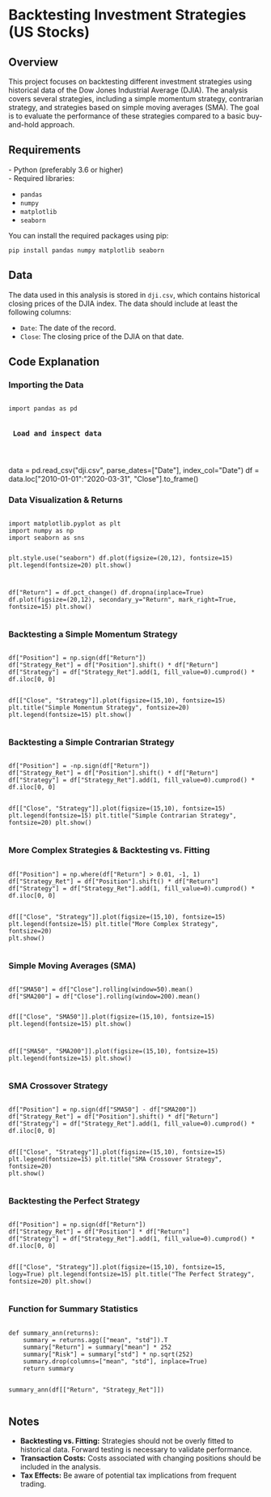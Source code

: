 <!DOCTYPE html>
<html>
<head>
    <title>Backtesting Investment Strategies (US Stocks)</title>
</head>
<body>
    <h1>Backtesting Investment Strategies (US Stocks)</h1>

<h2>Overview</h2>
    <p>
        This project focuses on backtesting different investment strategies using historical data of the Dow Jones Industrial Average (DJIA). The analysis covers several strategies, including a simple momentum strategy, contrarian strategy, and strategies based on simple moving averages (SMA). The goal is to evaluate the performance of these strategies compared to a basic buy-and-hold approach.
    </p>

<h2>Requirements</h2>
    <p>
        - Python (preferably 3.6 or higher)<br>
        - Required libraries:
        <ul>
            <li><code>pandas</code></li>
            <li><code>numpy</code></li>
            <li><code>matplotlib</code></li>
            <li><code>seaborn</code></li>
        </ul>
        You can install the required packages using pip:
        <pre><code>pip install pandas numpy matplotlib seaborn</code></pre>
    </p>

<h2>Data</h2>
    <p>
        The data used in this analysis is stored in <code>dji.csv</code>, which contains historical closing prices of the DJIA index. The data should include at least the following columns:
        <ul>
            <li><code>Date</code>: The date of the record.</li>
            <li><code>Close</code>: The closing price of the DJIA on that date.</li>
        </ul>
    </p>

<h2>Code Explanation</h2>

<h3>Importing the Data</h3>
    <pre><code>
import pandas as pd

<h3> Load and inspect data </h3>
    </code></pre>
data = pd.read_csv("dji.csv", parse_dates=["Date"], index_col="Date")
df = data.loc["2010-01-01":"2020-03-31", "Close"].to_frame()


<h3>Data Visualization & Returns</h3>
    <pre><code>
import matplotlib.pyplot as plt
import numpy as np
import seaborn as sns

plt.style.use("seaborn")
df.plot(figsize=(20,12), fontsize=15)
plt.legend(fontsize=20)
plt.show()

df["Return"] = df.pct_change()
df.dropna(inplace=True)
df.plot(figsize=(20,12), secondary_y="Return", mark_right=True, fontsize=15)
plt.show()
    </code></pre>

<h3>Backtesting a Simple Momentum Strategy</h3>
    <pre><code>
df["Position"] = np.sign(df["Return"])
df["Strategy_Ret"] = df["Position"].shift() * df["Return"]
df["Strategy"] = df["Strategy_Ret"].add(1, fill_value=0).cumprod() * df.iloc[0, 0]

df[["Close", "Strategy"]].plot(figsize=(15,10), fontsize=15)
plt.title("Simple Momentum Strategy", fontsize=20)
plt.legend(fontsize=15)
plt.show()
    </code></pre>

<h3>Backtesting a Simple Contrarian Strategy</h3>
    <pre><code>
df["Position"] = -np.sign(df["Return"])
df["Strategy_Ret"] = df["Position"].shift() * df["Return"]
df["Strategy"] = df["Strategy_Ret"].add(1, fill_value=0).cumprod() * df.iloc[0, 0]

df[["Close", "Strategy"]].plot(figsize=(15,10), fontsize=15)
plt.legend(fontsize=15)
plt.title("Simple Contrarian Strategy", fontsize=20)
plt.show()
    </code></pre>

<h3>More Complex Strategies & Backtesting vs. Fitting</h3>
    <pre><code>
df["Position"] = np.where(df["Return"] > 0.01, -1, 1)
df["Strategy_Ret"] = df["Position"].shift() * df["Return"]
df["Strategy"] = df["Strategy_Ret"].add(1, fill_value=0).cumprod() * df.iloc[0, 0]

df[["Close", "Strategy"]].plot(figsize=(15,10), fontsize=15)
plt.legend(fontsize=15)
plt.title("More Complex Strategy", fontsize=20)
plt.show()
    </code></pre>

<h3>Simple Moving Averages (SMA)</h3>
    <pre><code>
df["SMA50"] = df["Close"].rolling(window=50).mean()
df["SMA200"] = df["Close"].rolling(window=200).mean()

df[["Close", "SMA50"]].plot(figsize=(15,10), fontsize=15)
plt.legend(fontsize=15)
plt.show()

df[["SMA50", "SMA200"]].plot(figsize=(15,10), fontsize=15)
plt.legend(fontsize=15)
plt.show()
    </code></pre>

<h3>SMA Crossover Strategy</h3>
    <pre><code>
df["Position"] = np.sign(df["SMA50"] - df["SMA200"])
df["Strategy_Ret"] = df["Position"].shift() * df["Return"]
df["Strategy"] = df["Strategy_Ret"].add(1, fill_value=0).cumprod() * df.iloc[0, 0]

df[["Close", "Strategy"]].plot(figsize=(15,10), fontsize=15)
plt.legend(fontsize=15)
plt.title("SMA Crossover Strategy", fontsize=20)
plt.show()
    </code></pre>

<h3>Backtesting the Perfect Strategy</h3>
    <pre><code>
df["Position"] = np.sign(df["Return"])
df["Strategy_Ret"] = df["Position"] * df["Return"]
df["Strategy"] = df["Strategy_Ret"].add(1, fill_value=0).cumprod() * df.iloc[0, 0]

df[["Close", "Strategy"]].plot(figsize=(15,10), fontsize=15, logy=True)
plt.legend(fontsize=15)
plt.title("The Perfect Strategy", fontsize=20)
plt.show()
    </code></pre>

<h3>Function for Summary Statistics</h3>
    <pre><code>
def summary_ann(returns):
    summary = returns.agg(["mean", "std"]).T
    summary["Return"] = summary["mean"] * 252
    summary["Risk"] = summary["std"] * np.sqrt(252)
    summary.drop(columns=["mean", "std"], inplace=True)
    return summary

summary_ann(df[["Return", "Strategy_Ret"]])
    </code></pre>

<h2>Notes</h2>
    <ul>
        <li><strong>Backtesting vs. Fitting:</strong> Strategies should not be overly fitted to historical data. Forward testing is necessary to validate performance.</li>
        <li><strong>Transaction Costs:</strong> Costs associated with changing positions should be included in the analysis.</li>
        <li><strong>Tax Effects:</strong> Be aware of potential tax implications from frequent trading.</li>
    </ul>
</body>
</html>

